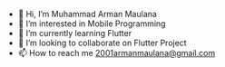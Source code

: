 - 👋 Hi, I’m Muhammad Arman Maulana
- 👀 I’m interested in Mobile Programming
- 🌱 I’m currently learning Flutter
- 💞️ I’m looking to collaborate on Flutter Project
- 📫 How to reach me 2001armanmaulana@gmail.com


